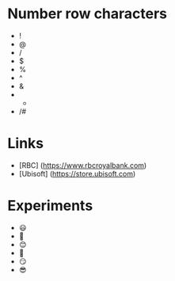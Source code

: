 # Number row characters
- !
- @
- /
- $
- %
- ^
- &
- *
- /#
# Links
- [RBC] (https://www.rbcroyalbank.com)
- [Ubisoft] (https://store.ubisoft.com)
# Experiments
- :smiley:
- :butterfly:
- :blush:
- :cake:
- :smirk:
- :sunglasses:
